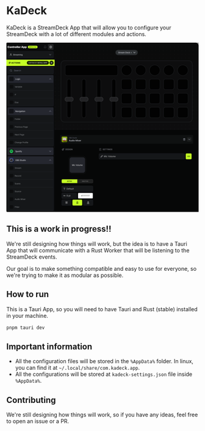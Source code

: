 # KaDeck

KaDeck is a StreamDeck App that will allow you to configure your StreamDeck with a lot of different modules and actions.

![KaDeck](.github/app.png)

## This is a work in progress!!

We're still designing how things will work, but the idea is to have a Tauri App that will communicate with a Rust Worker
that will be listening to the StreamDeck events.

Our goal is to make something compatible and easy to use for everyone, so we're trying to make it as modular as
possible.

## How to run

This is a Tauri App, so you will need to have Tauri and Rust (stable) installed in your machine.

````bash
pnpm tauri dev
````

## Important information

* All the configuration files will be stored in the `%AppData%` folder. In linux, you can find it at
  `~/.local/share/com.kadeck.app`.
* All the configurations will be stored at `kadeck-settings.json` file inside `%AppData%`.

## Contributing

We're still designing how things will work, so if you have any ideas, feel free to open an issue or a PR.